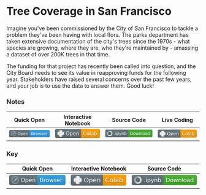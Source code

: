 # Tree Coverage in San Francisco

Imagine you've been commissioned by the City of San Francisco to tackle a problem they've been having with local flora. The parks department has taken extensive documentation of the city's trees since the 1970s - what species are growing, where they are, who they're maintained by - amassing a dataset of over 200K trees in that time.

The funding for that project has recently been called into question, and the City Board needs to see its value in reapproving funds for the following year. Stakeholders have raised several concerns over the past few years, and your job is to use the data to answer them. Good luck!

### Notes
| Quick Open | Interactive Notebook | Source Code  | Live Coding |
| :---------: | :-----------: | :------------: | :------:|
| [![Link](../../tools/buttons/open-browser.svg)](https://files.node.ishaandey.com/week-1/workshop/intro_key.html) | [![Link](../../tools/buttons/open-colab.svg)](https://colab.research.google.com/github/ishaandey/node/blob/master/week-1/workshop/intro_notes.ipynb) | [![Link](../../tools/buttons/download-ipynb.svg)](https://files.node.ishaandey.com/week-1/workshop/intro_notes.ipynb) | [![Link](../../tools/buttons/open-colab.svg)](https://files.node.ishaandey.com/week-1/workshop/intro_live.ipynb) 

### Key
| Quick Open | Interactive Notebook | Source Code  |
| :---------: | :-----------: | :------------: |
| [![Link](../../tools/buttons/open-browser.svg)](https://files.node.ishaandey.com/week-1/workshop/intro_key.html) | [![Link](../../tools/buttons/open-colab.svg)](https://colab.research.google.com/github/ishaandey/node/blob/master/week-1/workshop/intro_key.ipynb) | [![Link](../../tools/buttons/download-ipynb.svg)](https://files.node.ishaandey.com/week-1/workshop/intro_key.ipynb) |
